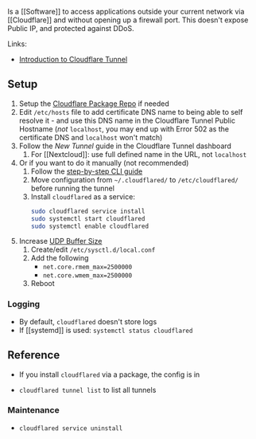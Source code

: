 Is a [[Software]] to access applications outside your current network via [[Cloudflare]] and without opening up a firewall port.
This doesn't expose Public IP, and  protected against DDoS.

Links:
* [Introduction to Cloudflare Tunnel](https://developers.cloudflare.com/cloudflare-one/connections/connect-apps/)
## Setup
1. Setup the [Cloudflare Package Repo](https://pkg.cloudflare.com/) if needed
2. Edit `/etc/hosts` file to add certificate DNS name to being able to self resolve it - and use this DNS name in the Cloudflare Tunnel Public Hostname (*not* `localhost`, you may end up with Error 502 as the certificate DNS and `localhost` won't match)
3. Follow the *New Tunnel* guide in the Cloudflare Tunnel dashboard
	1. For [[Nextcloud]]: use full defined name in the URL, not `localhost`
4. Or if you want to do it manually (not recommended)
	1. Follow the [step-by-step CLI guide](https://developers.cloudflare.com/cloudflare-one/connections/connect-apps/install-and-setup/tunnel-guide/#set-up-a-tunnel-locally-cli-setup)
	1. Move configuration from `~/.cloudflared/` to `/etc/cloudflared/` before running the tunnel
	1. Install `cloudflared` as a service:
		```sh
		sudo cloudflared service install
		sudo systemctl start cloudflared
		sudo systemctl enable cloudflared
		```
5. Increase [UDP Buffer Size](https://github.com/quic-go/quic-go/wiki/UDP-Buffer-Sizes)
	1. Create/edit `/etc/sysctl.d/local.conf`
	2. Add the following
		- `net.core.rmem_max=2500000`
		- `net.core.wmem_max=2500000`
	3. Reboot
### Logging
- By default, `cloudflared` doesn't store logs
- If [[systemd]] is used: `systemctl status cloudflared`
## Reference
- If you install `cloudflared` via a package, the config is in 
* `cloudflared tunnel list` to list all tunnels
### Maintenance
* `cloudflared service uninstall`
